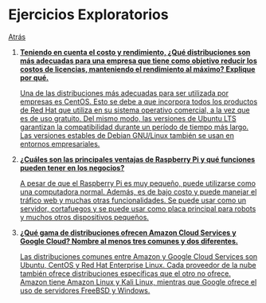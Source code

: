 # Ejercicios Exploratorios
<p><a href=../README.md>Atrás</a</p>

 <ol>
  <li><b>Teniendo en cuenta el costo y rendimiento, ¿Qué distribuciones son más adecuadas para una empresa que tiene como objetivo reducir los costos de licencias, manteniendo el rendimiento al máximo? Explique por qué.</b></li>
  <p>Una de las distribuciones más adecuadas para ser utilizada por empresas es CentOS. Esto se debe a que incorpora todos los productos de Red Hat que utiliza en su sistema operativo comercial, a la vez que es de uso gratuito. Del mismo modo, las versiones de Ubuntu LTS garantizan la compatibilidad durante un período de tiempo más largo. Las versiones estables de Debian GNU/Linux también se usan en entornos empresariales.</p>
  
  <li><b>¿Cuáles son las principales ventajas de Raspberry Pi y qué funciones pueden tener en los negocios?</b></li>
  <p>A pesar de que el Raspberry Pi es muy pequeño, puede utilizarse como una computadora normal. Además, es de bajo costo y puede manejar el tráfico web y muchas otras funcionalidades. Se puede usar como un servidor, cortafuegos y se puede usar como placa principal para robots y muchos otros dispositivos pequeños.</p>
  
  <li><b>¿Qué gama de distribuciones ofrecen Amazon Cloud Services y Google Cloud? Nombre al menos tres comunes y dos diferentes.</b></li>
  <p>Las distribuciones comunes entre Amazon y Google Cloud Services son Ubuntu, CentOS y Red Hat Enterprise Linux. Cada proveedor de la nube también ofrece distribuciones específicas que el otro no ofrece. Amazon tiene Amazon Linux y Kali Linux, mientras que Google ofrece el uso de servidores FreeBSD y Windows.</p>
 </ol>
